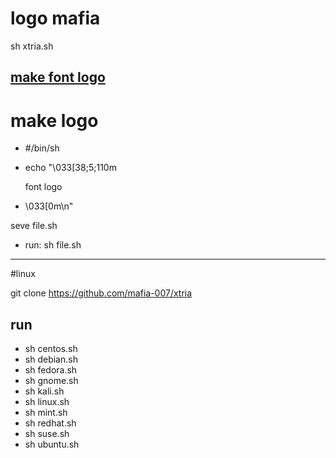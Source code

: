# logo mafia

sh xtria.sh

 [make font logo](http://patorjk.com/software/taag/#p=display&f=Graffiti&t=Type%20Something%20) 
----------
# make logo
 
 
- #/bin/sh
- echo "\033[38;5;110m

     font logo
     
- \033[0m\n"

 seve file.sh
- run: sh file.sh

----------------------------------

#linux

git clone https://github.com/mafia-007/xtria

run
-----------
- sh centos.sh	
- sh debian.sh	
- sh fedora.sh	
- sh gnome.sh	
- sh kali.sh	
- sh linux.sh	
- sh mint.sh	
- sh redhat.sh	
- sh suse.sh	
- sh ubuntu.sh
